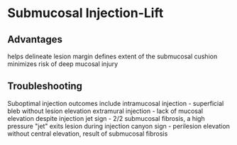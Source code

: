 # Submucosal Injection-Lift

## Advantages
helps delineate lesion margin
defines extent of the submucosal cushion
minimizes risk of deep mucosal injury

## Troubleshooting
Suboptimal injection outcomes include
	intramucosal injection - superficial bleb without lesion elevation
	extramural injection - lack of mucosal elevation despite injection
	jet sign - 2/2 submucosal fibrosis, a high pressure "jet" exits lesion during injection
	canyon sign - perilesion elevation without central elevation, result of submucosal fibrosis